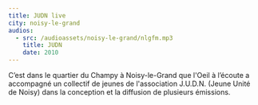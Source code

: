 ```yaml
---
title: JUDN live
city: noisy-le-grand
audios:
  - src: /audioassets/noisy-le-grand/nlgfm.mp3
    title: JUDN
    date: 2010
---
```


C’est dans le quartier du Champy à Noisy-le-Grand que l'Oeil à l’écoute a accompagné un collectif de jeunes de l'association J.U.D.N. (Jeune Unité de Noisy) dans la conception et la diffusion de plusieurs émissions.
